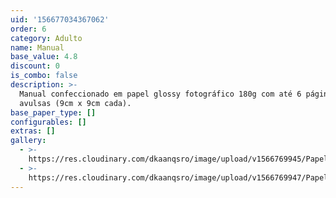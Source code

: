 ```yaml
---
uid: '156677034367062'
order: 6
category: Adulto
name: Manual
base_value: 4.8
discount: 0
is_combo: false
description: >-
  Manual confeccionado em papel glossy fotográfico 180g com até 6 páginas
  avulsas (9cm x 9cm cada).
base_paper_type: []
configurables: []
extras: []
gallery:
  - >-
    https://res.cloudinary.com/dkaanqsro/image/upload/v1566769945/Papelaria%20adulto/Manual_padrinho_e_madrinha_1_ejf3yv.jpg
  - >-
    https://res.cloudinary.com/dkaanqsro/image/upload/v1566769947/Papelaria%20adulto/Manual_padrinho_e_madrinha_2_fs9jrx.jpg
---
```



